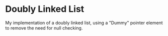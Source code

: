 # Doubly Linked List
My implementation of a doubly linked list, using a "Dummy" pointer element to remove the need for null checking. 